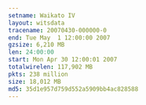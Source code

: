 ```yaml
---
setname: Waikato IV
layout: witsdata
tracename: 20070430-000000-0
end: Tue May  1 12:00:00 2007
gzsize: 6,210 MB
len: 24:00:00
start: Mon Apr 30 12:00:01 2007
totalwirelen: 117,902 MB
pkts: 238 million
size: 18,012 MB
md5: 35d1e957d759d552a5909bb4ac828588
---
```

